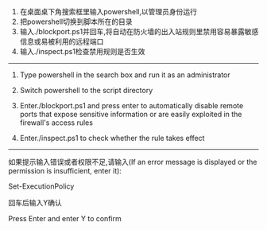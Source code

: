 1. 在桌面桌下角搜索框里输入powershell,以管理员身份运行
2. 把powershell切换到脚本所在的目录
3. 输入./blockport.ps1并回车,将自动在防火墙的出入站规则里禁用容易暴露敏感信息或易被利用的远程端口
4. 输入./inspect.ps1检查禁用规则是否生效
-------------------------------------------------------------------------------
1. Type powershell in the search box and run it as an administrator

2. Switch powershell to the script directory

3. Enter./blockport.ps1 and press enter to automatically disable remote ports that expose sensitive information or are easily exploited in the firewall's access rules

4. Enter./inspect.ps1 to check whether the rule takes effect
------------------------------------------------------------------------------------------------------------------------
如果提示输入错误或者权限不足,请输入(If an error message is displayed or the permission is insufficient, enter it):

Set-ExecutionPolicy

回车后输入Y确认

Press Enter and enter Y to confirm

